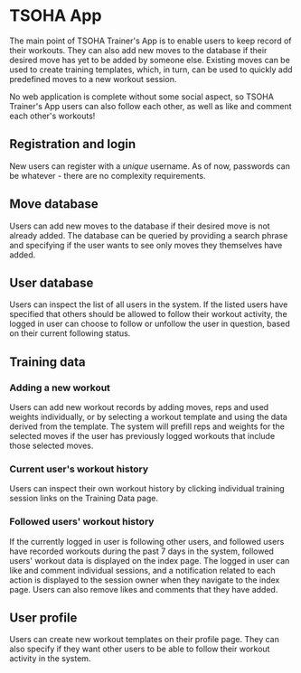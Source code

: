 # TSOHA App

The main point of TSOHA Trainer's App is to enable users to keep record of their workouts. They can also add new moves to the database if their desired move has yet to be added by someone else. Existing moves can be used to create training templates, which, in turn, can be used to quickly add predefined moves to a new workout session.

No web application is complete without some social aspect, so TSOHA Trainer's App users can also follow each other, as well as like and comment each other's workouts!

## Registration and login
New users can register with a _unique_ username. As of now, passwords can be whatever - there are no complexity requirements.


## Move database
Users can add new moves to the database if their desired move is not already added. The database can be queried by providing a search phrase and specifying if the user wants to see only moves they themselves have added.


## User database
Users can inspect the list of all users in the system. If the listed users have specified that others should be allowed to follow their workout activity, the logged in user can choose to follow or unfollow the user in question, based on their current following status.

## Training data
### Adding a new workout
Users can add new workout records by adding moves, reps and used weights individually, or by selecting a workout template and using the data derived from the template. The system will prefill reps and weights for the selected moves if the user has previously logged workouts that include those selected moves.


### Current user's workout history
Users can inspect their own workout history by clicking individual training session links on the Training Data page.


### Followed users' workout history
If the currently logged in user is following other users, and followed users have recorded workouts during the past 7 days in the system, followed users' workout data is displayed on the index page. The logged in user can like and comment individual sessions, and a notification related to each action is displayed to the session owner when they navigate to the index page. Users can also remove likes and comments that they have added.


## User profile
Users can create new workout templates on their profile page. They can also specify if they want other users to be able to follow their workout activity in the system.
